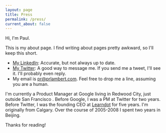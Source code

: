 ```yaml
---
layout: page
title: Press
permalink: /press/
current_about: false
---
```



Hi, I'm Paul. 

This is my about page. I find writing about pages pretty awkward, so I'll keep this short. 

* [My LinkedIn](https://www.linkedin.com/in/paulrolandlambert/): Accurate, but not always up to date. 
* [My Twitter](https://twitter.com/prlambert): A good way to message me. If you send me a tweet, I'll see it. I'll probably even reply.
* My email is pr@prlambert.com. Feel free to drop me a line, assuming you are a human. 

I'm currently a Product Manager at Google living in Redwood City, just outside San Francisco . Before Google, I was a PM at Twitter for two years. Before Twitter, I was the founding CEO at [Learndot](http://www.learndot.com/) for five years. I'm originally from Calgary. Over the course of 2005-2008 I spent two years in Beijing. 

Thanks for reading!
